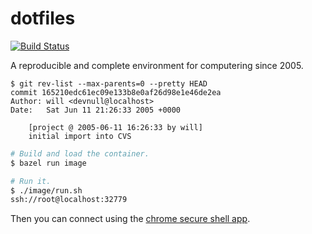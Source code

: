 dotfiles
========

[![Build Status](https://travis-ci.org/whilp/dotfiles.svg?branch=master)](https://travis-ci.org/whilp/dotfiles)

A reproducible and complete environment for computering since 2005.

```
$ git rev-list --max-parents=0 --pretty HEAD
commit 165210edc61ec09e133b8e0af26d98e1e46de2ea
Author: will <devnull@localhost>
Date:   Sat Jun 11 21:26:33 2005 +0000

    [project @ 2005-06-11 16:26:33 by will]
    initial import into CVS
```

```bash
# Build and load the container. 
$ bazel run image

# Run it.
$ ./image/run.sh
ssh://root@localhost:32779
```

Then you can connect using the [chrome secure shell app](https://chrome.google.com/webstore/detail/secure-shell-app/pnhechapfaindjhompbnflcldabbghjo?hl=en).
